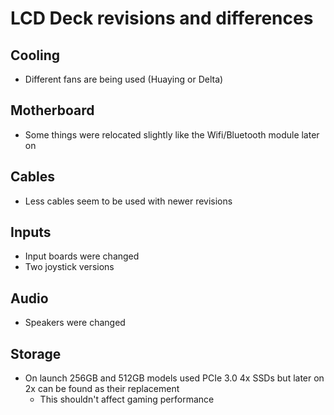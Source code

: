 # LCD Deck revisions and differences

## Cooling
- Different fans are being used (Huaying or Delta)

## Motherboard
- Some things were relocated slightly like the Wifi/Bluetooth module later on

## Cables
- Less cables seem to be used with newer revisions

## Inputs
- Input boards were changed
- Two joystick versions

## Audio
- Speakers were changed

## Storage
- On launch 256GB and 512GB models used PCIe 3.0 4x SSDs but later on 2x can be found as their replacement
    - This shouldn't affect gaming performance